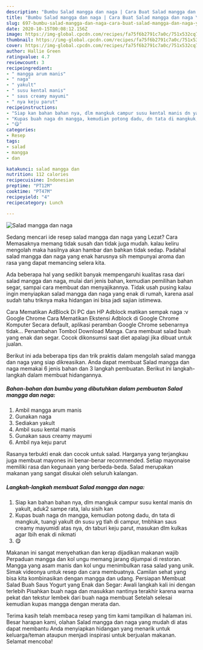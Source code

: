 ```yaml
---
description: "Bumbu Salad mangga dan naga | Cara Buat Salad mangga dan naga Yang Enak Dan Lezat"
title: "Bumbu Salad mangga dan naga | Cara Buat Salad mangga dan naga Yang Enak Dan Lezat"
slug: 697-bumbu-salad-mangga-dan-naga-cara-buat-salad-mangga-dan-naga-yang-enak-dan-lezat
date: 2020-10-15T00:08:12.156Z
image: https://img-global.cpcdn.com/recipes/fa75f6b2791c7a0c/751x532cq70/salad-mangga-dan-naga-foto-resep-utama.jpg
thumbnail: https://img-global.cpcdn.com/recipes/fa75f6b2791c7a0c/751x532cq70/salad-mangga-dan-naga-foto-resep-utama.jpg
cover: https://img-global.cpcdn.com/recipes/fa75f6b2791c7a0c/751x532cq70/salad-mangga-dan-naga-foto-resep-utama.jpg
author: Hallie Green
ratingvalue: 4.7
reviewcount: 3
recipeingredient:
- " mangga arum manis"
- " naga"
- " yakult"
- " susu kental manis"
- " saus creamy mayumi"
- " nya keju parut"
recipeinstructions:
- "Siap kan bahan bahan nya, dlm mangkuk campur susu kental manis dn yakult, aduk2 sampe rata, lalu sisih kan"
- "Kupas buah naga dn mangga, kemudian potong dadu, dn tata di mangkuk, tuangi yakult dn susu yg tlah di campur, tmbhkan saus creamy mayumidi atas nya, dn taburi keju parut, masukan dlm kulkas agar lbih enak di nikmati"
- "😋"
categories:
- Resep
tags:
- salad
- mangga
- dan

katakunci: salad mangga dan 
nutrition: 112 calories
recipecuisine: Indonesian
preptime: "PT12M"
cooktime: "PT47M"
recipeyield: "4"
recipecategory: Lunch

---
```



![Salad mangga dan naga](https://img-global.cpcdn.com/recipes/fa75f6b2791c7a0c/751x532cq70/salad-mangga-dan-naga-foto-resep-utama.jpg)

Sedang mencari ide resep salad mangga dan naga yang Lezat? Cara Memasaknya memang tidak susah dan tidak juga mudah. kalau keliru mengolah maka hasilnya akan hambar dan bahkan tidak sedap. Padahal salad mangga dan naga yang enak harusnya sih mempunyai aroma dan rasa yang dapat memancing selera kita.

Ada beberapa hal yang sedikit banyak mempengaruhi kualitas rasa dari salad mangga dan naga, mulai dari jenis bahan, kemudian pemilihan bahan segar, sampai cara membuat dan menyajikannya. Tidak usah pusing kalau ingin menyiapkan salad mangga dan naga yang enak di rumah, karena asal sudah tahu triknya maka hidangan ini bisa jadi sajian istimewa.

Cara Mematikan AdBlock Di PC dan HP Adblock matikan sempak naga :v Google Chrome Cara Mematikan Ekstensi Adblock di Google Chrome Komputer Secara default, aplikasi peramban Google Chrome sebenarnya tidak… Penambahan Tombol Download Manga. Cara membuat salad buah yang enak dan segar. Cocok dikonsumsi saat diet apalagi jika dibuat untuk jualan.


Berikut ini ada beberapa tips dan trik praktis dalam mengolah salad mangga dan naga yang siap dikreasikan. Anda dapat membuat Salad mangga dan naga memakai 6 jenis bahan dan 3 langkah pembuatan. Berikut ini langkah-langkah dalam membuat hidangannya.

<!--inarticleads1-->

##### Bahan-bahan dan bumbu yang dibutuhkan dalam pembuatan Salad mangga dan naga:

1. Ambil  mangga arum manis
1. Gunakan  naga
1. Sediakan  yakult
1. Ambil  susu kental manis
1. Gunakan  saus creamy mayumi
1. Ambil  nya keju parut


Rasanya terbukti enak dan cocok untuk salad. Harganya yang terjangkau juga membuat mayones ini benar-benar recommended. Setiap mayonaise memiliki rasa dan kegunaan yang berbeda-beda. Salad merupakan makanan yang sangat disukai oleh seluruh kalangan. 

<!--inarticleads2-->

##### Langkah-langkah membuat Salad mangga dan naga:

1. Siap kan bahan bahan nya, dlm mangkuk campur susu kental manis dn yakult, aduk2 sampe rata, lalu sisih kan
1. Kupas buah naga dn mangga, kemudian potong dadu, dn tata di mangkuk, tuangi yakult dn susu yg tlah di campur, tmbhkan saus creamy mayumidi atas nya, dn taburi keju parut, masukan dlm kulkas agar lbih enak di nikmati
1. 😋


Makanan ini sangat menyehatkan dan kerap dijadikan makanan wajib Perpaduan mangga dan kol ungu memang jarang dijumpai di restoran. Mangga yang asam manis dan kol ungu menimbulkan rasa salad yang unik. Simak videonya untuk resep dan cara membuatnya. Camilan sehat yang bisa kita kombinasikan dengan mangga dan udang. Persiapan Membuat Salad Buah Saus Yogurt yang Enak dan Segar: Awali langkah kali ini dengan terlebih Pisahkan buah naga dan masukkan nantinya terakhir karena warna pekat dan tekstur lembek dari buah naga membuat Setelah selesai kemudian kupas mangga dengan merata dan. 

Terima kasih telah membaca resep yang tim kami tampilkan di halaman ini. Besar harapan kami, olahan Salad mangga dan naga yang mudah di atas dapat membantu Anda menyiapkan hidangan yang menarik untuk keluarga/teman ataupun menjadi inspirasi untuk berjualan makanan. Selamat mencoba!
